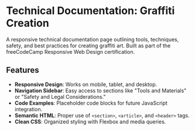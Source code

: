 # Technical Documentation: Graffiti Creation



A responsive technical documentation page outlining tools, techniques, safety, and best practices for creating graffiti art. Built as part of the freeCodeCamp Responsive Web Design certification.

## Features
- **Responsive Design**: Works on mobile, tablet, and desktop.
- **Navigation Sidebar**: Easy access to sections like "Tools and Materials" or "Safety and Legal Considerations."
- **Code Examples**: Placeholder code blocks for future JavaScript integration.
- **Semantic HTML**: Proper use of `<section>`, `<article>`, and `<header>` tags.
- **Clean CSS**: Organized styling with Flexbox and media queries.

